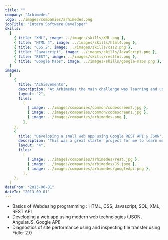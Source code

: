 ```yaml
---
title: ""
company: "Arhimedes"
logo: ../images/companies/arhimedes.png
jobTitle: "Intern Software Developer"
skills:
  [
    { title: "XML", image: ../images/skills/XML.png },
    { title: "HTML 4", image: ../images/skills/html4.png },
    { title: "CSS 2", image: ../images/skills/css2.png },
    { title: "Javascript", image: ../images/skills/JavaScript.png },
    { title: "REST", image: ../images/skills/restful.png },
    { title: "Google Maps", image: ../images/skills/google-maps.png },
  ]
images:
  [
    {
      title: "Achievements",
      description: "At Arhimedes the main challenge was learning and using the basics of web programming while developing some small projects.",
      layout: "2",
      files:
        [
          { image: ../images/companies/common/codescreen2.jpg },
          { image: ../images/companies/common/codescreen1.jpg },
          { image: ../images/companies/arhimedes.png },
        ],
    },
    {
      title: "Developing a small web app using Google REST API & JSON",
      description: "This was a great starter project for me to learn more about Javascript and REST API's",
      layout: "4",
      files:
        [
          { image: ../images/companies/arhimedes/rest.jpg },
          { image: ../images/companies/arhimedes/JS.jpeg },
          { image: ../images/companies/arhimedes/googleApi.png },
        ],
    },
  ]
dateFrom: "2013-06-01"
dateTo: "2013-09-01"
---
```


- Basics of Webdesing programming : HTML, CSS, Javascript, SQL, XML, REST API
- Developing a web app using modern web technologies (JSON, AngularJS, Google API)
- Diagnostics of site performance using and inspecting file transfer using Fidler 2.0
